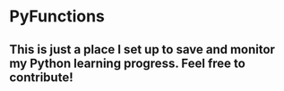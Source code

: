 # PyFunctions

## This is just a place I set up to save and monitor my Python learning progress. Feel free to contribute!
